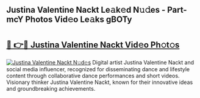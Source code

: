 ## Justina Valentine Nackt Le𝚊k𝚎d N𝚞𝚍es - Part-mcY Photos Vid𝚎o Le𝚊ks gBOTy

# <h2><a href="http://fb360o9.evod.top/?m=Justina+Valentine+Nackt">🔗 👉🔴 Justina Valentine Nackt Vid𝚎o Ph𝚘t𝚘s</a></h2>

[![Justina Valentine Nackt N𝚞d𝚎s](https://i.imgur.com/8V9OHl7.gif)](http://fb360o9.evod.top/?m=Justina+Valentine+Nackt)
Digital artist Justina Valentine Nackt and social media influencer, recognized for disseminating dance and lifestyle content through collaborative dance performances and short videos. Visionary thinker Justina Valentine Nackt, known for their innovative ideas and groundbreaking achievements. 
